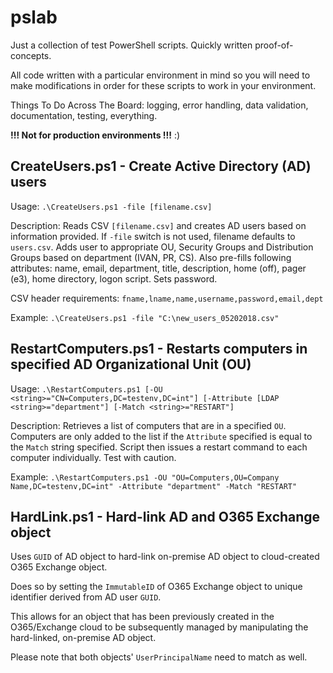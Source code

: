 # pslab

Just a collection of test PowerShell scripts. Quickly written proof-of-concepts.

All code written with a particular environment in mind so you will need to make modifications in order for these scripts to work in your environment.

Things To Do Across The Board: logging, error handling, data validation, documentation, testing, everything.

**!!! Not for production environments !!!** :)

## CreateUsers.ps1 - Create Active Directory (AD) users
Usage: `.\CreateUsers.ps1 -file [filename.csv]`

Description: Reads CSV `[filename.csv]` and creates AD users based on information provided. If `-file` switch is not used, filename defaults to `users.csv`. Adds user to appropriate OU, Security Groups and Distribution Groups based on department (IVAN, PR, CS). Also pre-fills following attributes: name, email, department, title, description, home (off), pager (e3), home directory, logon script. Sets password.

CSV header requirements: `fname,lname,name,username,password,email,dept`

Example: `.\CreateUsers.ps1 -file "C:\new_users_05202018.csv"`

## RestartComputers.ps1 - Restarts computers in specified AD Organizational Unit (OU)
Usage: `.\RestartComputers.ps1 [-OU <string>="CN=Computers,DC=testenv,DC=int"] [-Attribute [LDAP <string>="department"] [-Match <string>="RESTART"]`

Description: Retrieves a list of computers that are in a specified `OU`. Computers are only added to the list if the `Attribute` specified is equal to the `Match` string specified. Script then issues a restart command to each computer individually. Test with caution.

Example: `.\RestartComputers.ps1 -OU "OU=Computers,OU=Company Name,DC=testenv,DC=int" -Attribute "department" -Match "RESTART"`

## HardLink.ps1 - Hard-link AD and O365 Exchange object
Uses `GUID` of AD object to hard-link on-premise AD object to cloud-created O365 Exchange object.

Does so by setting the `ImmutableID` of O365 Exchange object to unique identifier derived from AD user `GUID`.

This allows for an object that has been previously created in the O365/Exchange cloud to be subsequently managed by manipulating the hard-linked, on-premise AD object.

Please note that both objects' `UserPrincipalName` need to match as well.
